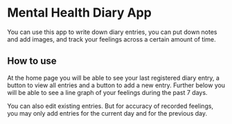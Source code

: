 # Mental Health Diary App
You can use this app to write down diary entries, you can put down notes and add images, and track your feelings across a certain amount of time. 

## How to use
At the home page you will be able to see your last registered diary entry, a button to view all entries and a button to add a new entry. 
Further below you will be able to see a line graph of your feelings during the past 7 days. 

You can also edit existing entries. But for accuracy of recorded feelings, you may only add entries for the current day and for the previous day. 
